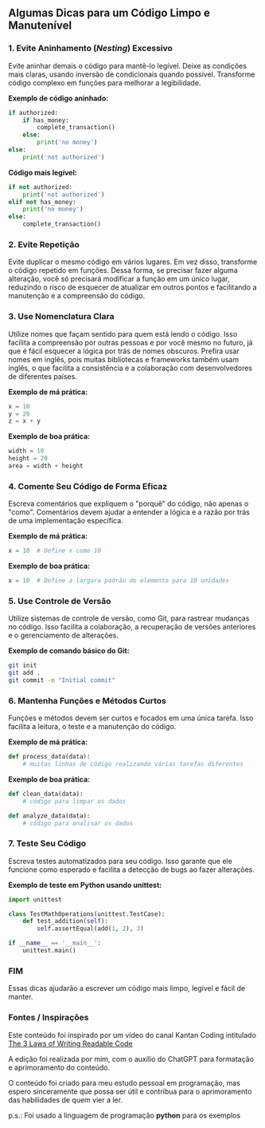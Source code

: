## Algumas Dicas para um Código Limpo e Manutenível

### 1. Evite Aninhamento (_Nesting_) Excessivo 

Evite aninhar demais o código para mantê-lo legível. Deixe as condições mais claras, usando inversão de condicionais quando possível. Transforme código complexo em funções para melhorar a legibilidade.

**Exemplo de código aninhado:**

```python
if authorized:
    if has_money:
        complete_transaction()
    else:
        print('no money')
else:
    print('not authorized')
```

**Código mais legível:**

```python
if not authorized:
    print('not authorized')
elif not has_money:
    print('no money')
else:
    complete_transaction()
```

### 2. Evite Repetição

Evite duplicar o mesmo código em vários lugares. Em vez disso, transforme o código repetido em funções. Dessa forma, se precisar fazer alguma alteração, você só precisará modificar a função em um único lugar, reduzindo o risco de esquecer de atualizar em outros pontos e facilitando a manutenção e a compreensão do código.

### 3. Use Nomenclatura Clara

Utilize nomes que façam sentido para quem está lendo o código. Isso facilita a compreensão por outras pessoas e por você mesmo no futuro, já que é fácil esquecer a lógica por trás de nomes obscuros. Prefira usar nomes em inglês, pois muitas bibliotecas e frameworks também usam inglês, o que facilita a consistência e a colaboração com desenvolvedores de diferentes países.

**Exemplo de má prática:**

```python
x = 10
y = 20
z = x + y
```

**Exemplo de boa prática:**

```python
width = 10
height = 20
area = width + height
```

### 4. Comente Seu Código de Forma Eficaz

Escreva comentários que expliquem o "porquê" do código, não apenas o "como". Comentários devem ajudar a entender a lógica e a razão por trás de uma implementação específica.

**Exemplo de má prática:**

```python
x = 10  # Define x como 10
```

**Exemplo de boa prática:**

```python
x = 10  # Define a largura padrão do elemento para 10 unidades
```

### 5. Use Controle de Versão

Utilize sistemas de controle de versão, como Git, para rastrear mudanças no código. Isso facilita a colaboração, a recuperação de versões anteriores e o gerenciamento de alterações.

**Exemplo de comando básico do Git:**

```bash
git init
git add .
git commit -m "Initial commit"
```

### 6. Mantenha Funções e Métodos Curtos

Funções e métodos devem ser curtos e focados em uma única tarefa. Isso facilita a leitura, o teste e a manutenção do código.

**Exemplo de má prática:**

```python
def process_data(data):
    # muitas linhas de código realizando várias tarefas diferentes
```

**Exemplo de boa prática:**

```python
def clean_data(data):
    # código para limpar os dados

def analyze_data(data):
    # código para analisar os dados
```

### 7. Teste Seu Código

Escreva testes automatizados para seu código. Isso garante que ele funcione como esperado e facilita a detecção de bugs ao fazer alterações.

**Exemplo de teste em Python usando unittest:**

```python
import unittest

class TestMathOperations(unittest.TestCase):
    def test_addition(self):
        self.assertEqual(add(1, 2), 3)

if __name__ == '__main__':
    unittest.main()
```

### FIM

Essas dicas ajudarão a escrever um código mais limpo, legível e fácil de manter.

### Fontes / Inspirações

Este conteúdo foi inspirado por um vídeo do canal Kantan Coding intitulado [The 3 Laws of Writing Readable Code](https://youtu.be/-AzSRHiV9Cc?si=U3eIdV9LWRZLDNSI)

A edição foi realizada por mim, com o auxílio do ChatGPT para formatação e aprimoramento do conteúdo.

O conteúdo foi criado para meu estudo pessoal em programação, mas espero sinceramente que possa ser útil e contribua para o aprimoramento das habilidades de quem vier a ler.

p.s.: Foi usado a linguagem de programação **python** para os exemplos